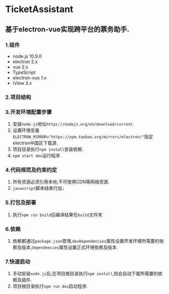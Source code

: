 # TicketAssistant

## 基于electron-vue实现跨平台的票务助手.

### 1.组件
* node.js 10.9.0
* electron 2.x
* vue 2.x
* TypeScript
* electron-vue 1.x
* iView 3.x

### 2.项目结构

### 3.开发环境配置步骤
1. 安装`node.js`地址`https://nodejs.org/en/download/current`.
2. 设置环境变量`ELECTRON_MIRROR="https://npm.taobao.org/mirrors/electron/"`指定electron中国区下载源.
3. 项目目录执行`npm install`安装依赖.
4. `npm start dev`运行程序.

### 4.代码规范及约束约定
1. 所有资源必须引用本地,不可使用CDN等网络资源.
2. `javascript`脚本结束行加`;`

### 5.打包及部署
1. 执行`npm run build`后编译结果在`build`文件夹

### 6.依赖
1. 依赖都通过`package.json`管理,`devDependencies`属性设置开发环境所需要的依赖及版本,`dependencies`属性设置正式环境依赖及版本.

### 7.快速启动
1. 手动安装`node.js`后,在项目根目录执行`npm install`,则会自动下载所需要的依赖及插件.
2. 项目根目录执行`npm run dev`启动程序.